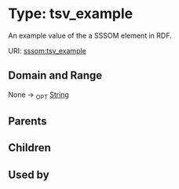 
# Type: tsv_example


An example value of the a SSSOM element in RDF.

URI: [sssom:tsv_example](http://w3id.org/sssom/tsv_example)


## Domain and Range

None ->  <sub>OPT</sub> [String](types/String.md)

## Parents


## Children


## Used by

